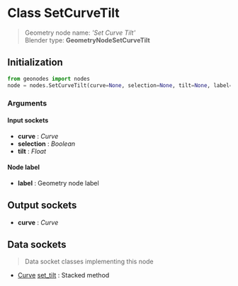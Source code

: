 
# Class SetCurveTilt

> Geometry node name: _'Set Curve Tilt'_<br>Blender type:  **GeometryNodeSetCurveTilt**

## Initialization


```python
from geonodes import nodes
node = nodes.SetCurveTilt(curve=None, selection=None, tilt=None, label=None)
```


### Arguments


#### Input sockets



- **curve** : _Curve_
- **selection** : _Boolean_
- **tilt** : _Float_



#### Node label



- **label** : Geometry node label



## Output sockets



- **curve** : _Curve_



## Data sockets

> Data socket classes implementing this node


- [Curve](../sockets/Curve.md) [set_tilt](../sockets/Curve.md#set_tilt) : Stacked method


